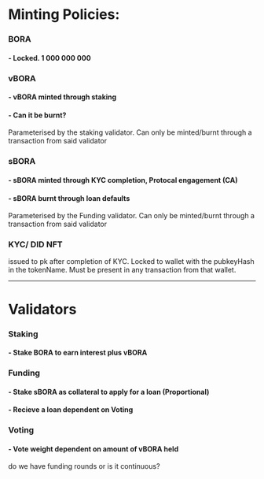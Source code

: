 # Minting Policies:

### BORA
#### - Locked. 1 000 000 000

### vBORA
#### - vBORA minted through staking
#### - Can it be burnt?

Parameterised by the staking validator. Can only be minted/burnt through a transaction from said validator

### sBORA
#### - sBORA minted through KYC completion, Protocal engagement (CA)
#### - sBORA burnt through loan defaults

Parameterised by the Funding validator. Can only be minted/burnt through a transaction from said validator

### KYC/ DID NFT 

issued to pk after completion of KYC. Locked to wallet with the pubkeyHash in the tokenName. Must be present in any transaction from that wallet. 

---------------------------
# Validators

### Staking 
#### - Stake BORA to earn interest plus vBORA

### Funding 
#### - Stake sBORA as collateral to apply for a loan (Proportional)
#### - Recieve a loan dependent on Voting

### Voting 
#### - Vote weight dependent on amount of vBORA held

do we have funding rounds or is it continuous?

